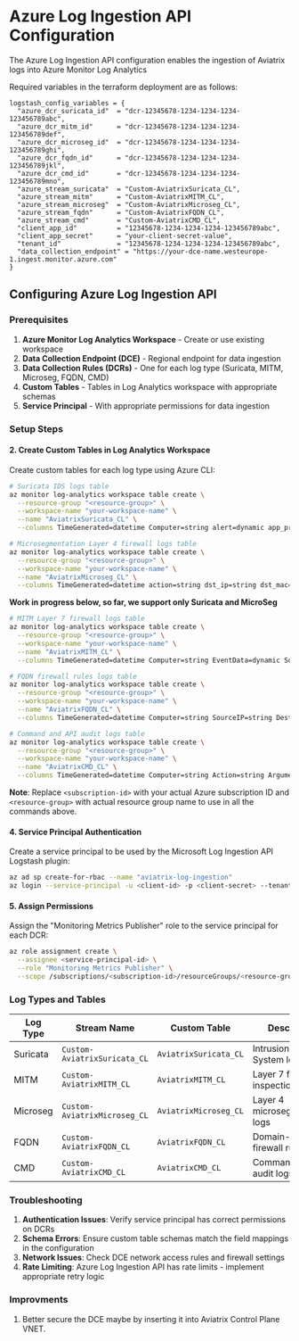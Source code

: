 # Azure Log Ingestion API Configuration

The Azure Log Ingestion API configuration enables the ingestion of Aviatrix logs into Azure Monitor Log Analytics

Required variables in the terraform deployment are as follows:

```
logstash_config_variables = {
  "azure_dcr_suricata_id"  = "dcr-12345678-1234-1234-1234-123456789abc",
  "azure_dcr_mitm_id"      = "dcr-12345678-1234-1234-1234-123456789def",
  "azure_dcr_microseg_id"  = "dcr-12345678-1234-1234-1234-123456789ghi",
  "azure_dcr_fqdn_id"      = "dcr-12345678-1234-1234-1234-123456789jkl",
  "azure_dcr_cmd_id"       = "dcr-12345678-1234-1234-1234-123456789mno",
  "azure_stream_suricata"  = "Custom-AviatrixSuricata_CL",
  "azure_stream_mitm"      = "Custom-AviatrixMITM_CL",
  "azure_stream_microseg"  = "Custom-AviatrixMicroseg_CL",
  "azure_stream_fqdn"      = "Custom-AviatrixFQDN_CL",
  "azure_stream_cmd"       = "Custom-AviatrixCMD_CL",
  "client_app_id"          = "12345678-1234-1234-1234-123456789abc",
  "client_app_secret"      = "your-client-secret-value",
  "tenant_id"              = "12345678-1234-1234-1234-123456789abc",
  "data_collection_endpoint" = "https://your-dce-name.westeurope-1.ingest.monitor.azure.com"
}
```

## Configuring Azure Log Ingestion API

### Prerequisites

1. **Azure Monitor Log Analytics Workspace** - Create or use existing workspace
2. **Data Collection Endpoint (DCE)** - Regional endpoint for data ingestion
3. **Data Collection Rules (DCRs)** - One for each log type (Suricata, MITM, Microseg, FQDN, CMD)
4. **Custom Tables** - Tables in Log Analytics workspace with appropriate schemas
5. **Service Principal** - With appropriate permissions for data ingestion

### Setup Steps



#### 2. Create Custom Tables in Log Analytics Workspace
Create custom tables for each log type using Azure CLI:

```bash
# Suricata IDS logs table
az monitor log-analytics workspace table create \
  --resource-group "<resource-group>" \
  --workspace-name "your-workspace-name" \
  --name "AviatrixSuricata_CL" \
  --columns TimeGenerated=datetime Computer=string alert=dynamic app_proto=string dest_ip=string dest_port=int event_type=string files=dynamic flow=dynamic flow_id=long http=dynamic in_iface=string ls_timestamp=string ls_version=string proto=string src_ip=string src_port=int tags=dynamic timestamp=string tx_id=int SourceType=string UnixTime=long

# Microsegmentation Layer 4 firewall logs table
az monitor log-analytics workspace table create \
  --resource-group "<resource-group>" \
  --workspace-name "your-workspace-name" \
  --name "AviatrixMicroseg_CL" \
  --columns TimeGenerated=datetime action=string dst_ip=string dst_mac=string dst_port=int enforced=boolean gw_hostname=string ls_timestamp=string proto=string src_ip=string src_mac=string src_port=int tags=dynamic uuid=string SourceType=string
```

**Work in progress below, so far, we support only Suricata and MicroSeg**

```bash
# MITM Layer 7 firewall logs table
az monitor log-analytics workspace table create \
  --resource-group "<resource-group>" \
  --workspace-name "your-workspace-name" \
  --name "AviatrixMITM_CL" \
  --columns TimeGenerated=datetime Computer=string EventData=dynamic SourceType=string UnixTime=long

# FQDN firewall rules logs table
az monitor log-analytics workspace table create \
  --resource-group "<resource-group>" \
  --workspace-name "your-workspace-name" \
  --name "AviatrixFQDN_CL" \
  --columns TimeGenerated=datetime Computer=string SourceIP=string DestinationIP=string Gateway=string State=string Hostname=string Rule=string SyslogMessage=string SourceType=string UnixTime=long

# Command and API audit logs table
az monitor log-analytics workspace table create \
  --resource-group "<resource-group>" \
  --workspace-name "your-workspace-name" \
  --name "AviatrixCMD_CL" \
  --columns TimeGenerated=datetime Computer=string Action=string Arguments=string Result=string Reason=string Username=string SyslogMessage=string SourceType=string UnixTime=long
```

**Note**: Replace `<subscription-id>` with your actual Azure subscription ID and `<resource-group>` with actual resource group name to use in all the commands above.

#### 4. Service Principal Authentication
Create a service principal to be used by the Microsoft Log Ingestion API Logstash plugin:
```bash
az ad sp create-for-rbac --name "aviatrix-log-ingestion"
az login --service-principal -u <client-id> -p <client-secret> --tenant <tenant-id>
```

#### 5. Assign Permissions
Assign the "Monitoring Metrics Publisher" role to the service principal for each DCR:
```bash
az role assignment create \
  --assignee <service-principal-id> \
  --role "Monitoring Metrics Publisher" \
  --scope /subscriptions/<subscription-id>/resourceGroups/<resource-group>/providers/Microsoft.Insights/dataCollectionRules/<dcr-name>
```

### Log Types and Tables

| Log Type | Stream Name | Custom Table | Description |
|----------|-------------|--------------|-------------|
| Suricata | `Custom-AviatrixSuricata_CL` | `AviatrixSuricata_CL` | Intrusion Detection System logs |
| MITM | `Custom-AviatrixMITM_CL` | `AviatrixMITM_CL` | Layer 7 firewall inspection logs |
| Microseg | `Custom-AviatrixMicroseg_CL` | `AviatrixMicroseg_CL` | Layer 4 microsegmentation logs |
| FQDN | `Custom-AviatrixFQDN_CL` | `AviatrixFQDN_CL` | Domain-based firewall rule logs |
| CMD | `Custom-AviatrixCMD_CL` | `AviatrixCMD_CL` | Command and API audit logs |

### Troubleshooting

1. **Authentication Issues**: Verify service principal has correct permissions on DCRs
2. **Schema Errors**: Ensure custom table schemas match the field mappings in the configuration
3. **Network Issues**: Check DCE network access rules and firewall settings
4. **Rate Limiting**: Azure Log Ingestion API has rate limits - implement appropriate retry logic

### Improvments

1. Better secure the DCE maybe by inserting it into Aviatrix Control Plane VNET.
